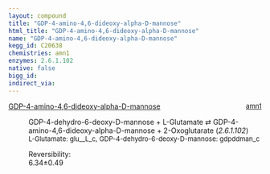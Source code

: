 ```yaml
---
layout: compound
title: "GDP-4-amino-4,6-dideoxy-alpha-D-mannose"
html_title: "GDP-4-amino-4,6-dideoxy-alpha-D-mannose"
name: "GDP-4-amino-4,6-dideoxy-alpha-D-mannose"
kegg_id: C20638
chemistries: amn1
enzymes: 2.6.1.102
native: false
bigg_id: 
indirect_via: 
---
```

<dl><dt class='rs-product'><a href='/compounds/C20638' class='link-dark' data-bs-toggle='tooltip' data-bs-html='true' data-bs-title='KEGG: C20638'>GDP-4-amino-4,6-dideoxy-alpha-D-mannose</a><span style='float: right; max-width: 40%'><a href='/chemistries/amn1' class='link-dark opacity-50' style='font-size: small; word-wrap: anywhere;'>amn1</a></span></dt><dd><p>GDP-4-dehydro-6-deoxy-D-mannose + L-Glutamate &#8644; GDP-4-amino-4,6-dideoxy-alpha-D-mannose + 2-Oxoglutarate (<i>2.6.1.102</i>)<br /><span style='font-size: small;'><span data-bs-toggle='tooltip' data-bs-html='true' data-bs-title='KEGG: C00025'>L-Glutamate</span>: glu__L_c, <span data-bs-toggle='tooltip' data-bs-html='true' data-bs-title='KEGG: C01222'>GDP-4-dehydro-6-deoxy-D-mannose</span>: gdpddman_c</span><br /><div class="reversibility_info">Reversibility: <div class="progress"><div class="progress-bar bg-success" role="progressbar" style="width: 0%" aria-valuenow="0" aria-valuemin="0" aria-valuemax="100"></div></div><span>6.34&plusmn;0.49</span><div class="progress"><div class="progress-bar bg-danger" role="progressbar" style="width: 63.41%" aria-valuenow="6.341374576754515" aria-valuemin="0" aria-valuemax="10"></div><div class="progress-bar bg-warning" role="progressbar" style="width: 4.89%" aria-valuenow="6.341374576754515" aria-valuemin="0" aria-valuemax="10"></div></div></div></p><dl></dl></dd></dl>